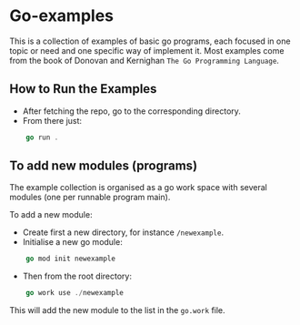 # Go-examples

This is a collection of examples of basic go programs, each focused in one topic or need and one specific way of implement it. Most examples come from the book of Donovan and Kernighan `The Go Programming Language`.


## How to Run the Examples

- After fetching the repo, go to the corresponding directory.
- From there just:
```go
    go run .
```

## To add new modules (programs)

The example collection is organised as a go work space with several modules (one per runnable program main).

To add a new module:
- Create first a new directory, for instance `/newexample`. 
- Initialise a new go module:
```go
    go mod init newexample

```
- Then from the root directory:
```go
    go work use ./newexample

```

This will add the new module to the list in the `go.work` file.

